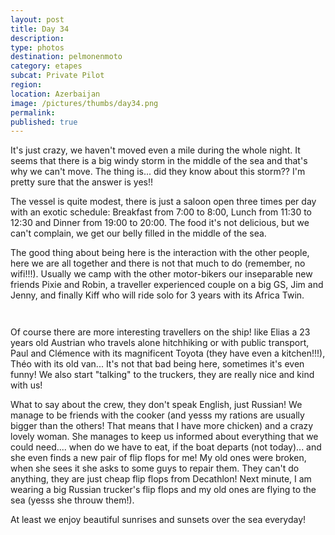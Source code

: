 ```yaml
---
layout: post
title: Day 34
description: 
type: photos
destination: pelmonenmoto
category: etapes
subcat: Private Pilot
region: 
location: Azerbaijan
image: /pictures/thumbs/day34.png
permalink: 
published: true
---
```


It's just crazy, we haven't moved even a mile during the whole night. It seems that there is a big windy storm in the middle of the sea and that's why we can't move. The thing is... did they know about this storm?? I'm pretty sure that the answer is yes!!

The vessel is quite modest, there is just a saloon open three times per day with an exotic schedule: Breakfast from 7:00 to 8:00, Lunch from 11:30 to 12:30 and Dinner from 19:00 to 20:00. The food it's not delicious, but we can't complain, we get our belly filled in the middle of the sea.

The good thing about being here is the interaction with the other people, here we are all together and there is not that much to do (remember, no wifi!!!). Usually we camp with the other motor-bikers our inseparable new friends Pixie and Robin, a traveller experienced couple on a big GS, Jim and Jenny, and finally Kiff who will ride solo for 3 years with its Africa Twin.

<p><a
href="https://lh3.googleusercontent.com/fF65pMxFe-_zwa0ji9torwTgVXMZsG3mS2VfEEG-RcQsleSSyFs5DOdJIxAuggtbn3WpzVhFmeKSYHxf13hpLFWX0RclCJbpfzQTi4Mfo8DFy6oexc0K5VUqEYQ_VGDFuLbLmVjwkkAf9vByBs3xufkkmgD8LWJNVAVd-sxsISFlbHNcCa2odxKOuzkbbkzqfkebFeFO-1HTtX_DRlP3B20rUISsnbYClFsxLX-OQWEJAPSCYu7wqSMdy9AAfp-6BnSixS6njcjIf_hgxjL5OEp4Vwt6FqtGci5S7-EvYXXz_pp__0j0SZmGCtyuynh9eevZpkBzXlRZXfdJ8oPB0m9cDD3FMxODMB8mJsb6fSdZRsHGG3r8sjr63Rh_O3LliU5Di14MyRkuVRARJdPOWHxsn-oQbU6YgD9e94DcPSonhHcVGajSFjvozB9DrZQ6f8H-JOgeC3tfuPHO3VfeGUE21udsoKBUGnUig3fgPoUkxhi26r1N41cTyEMaDb8rlYHf-H2TYoT1t7Xk5Pq53gsjY5NUMkXYkV89Spn-VTcjWgtGwvvAbKRqCWa89VgM5F6g7xMJKj_HmVNKf-pLDfOhDqceEoxObs4voatYHB2fizKSVzxaKMagUKRqVTO6jT_aa5UHEalDIAh3vJ69MbtFcMQMPbsk9A=w845-h634-no"><img 
src="https://lh3.googleusercontent.com/fF65pMxFe-_zwa0ji9torwTgVXMZsG3mS2VfEEG-RcQsleSSyFs5DOdJIxAuggtbn3WpzVhFmeKSYHxf13hpLFWX0RclCJbpfzQTi4Mfo8DFy6oexc0K5VUqEYQ_VGDFuLbLmVjwkkAf9vByBs3xufkkmgD8LWJNVAVd-sxsISFlbHNcCa2odxKOuzkbbkzqfkebFeFO-1HTtX_DRlP3B20rUISsnbYClFsxLX-OQWEJAPSCYu7wqSMdy9AAfp-6BnSixS6njcjIf_hgxjL5OEp4Vwt6FqtGci5S7-EvYXXz_pp__0j0SZmGCtyuynh9eevZpkBzXlRZXfdJ8oPB0m9cDD3FMxODMB8mJsb6fSdZRsHGG3r8sjr63Rh_O3LliU5Di14MyRkuVRARJdPOWHxsn-oQbU6YgD9e94DcPSonhHcVGajSFjvozB9DrZQ6f8H-JOgeC3tfuPHO3VfeGUE21udsoKBUGnUig3fgPoUkxhi26r1N41cTyEMaDb8rlYHf-H2TYoT1t7Xk5Pq53gsjY5NUMkXYkV89Spn-VTcjWgtGwvvAbKRqCWa89VgM5F6g7xMJKj_HmVNKf-pLDfOhDqceEoxObs4voatYHB2fizKSVzxaKMagUKRqVTO6jT_aa5UHEalDIAh3vJ69MbtFcMQMPbsk9A=w845-h634-no" alt=""></a></p>

<p><a
href="https://lh3.googleusercontent.com/Bm6qEGPkp0LyxrycKUa6AJC-xwKVtBz7DwFYBI9g4epSMwxpeY0_OJd2DKJE1Fsjl9nmWku6bOu5UeitZb1RjOkKPPSNAt9JKUX8HfJXk7bRgyi8HfhAbp0Ny3SO6UM2oEfxyXMnCRU_3Q-k7OO4PGV_MBNnFEo77RmWOEmYJVNM8yc09Fume0w9l4S_O009ke8-Qin9VTcRE2Z-7baZUCbaFELy53OQzXElJZQoxsd3WQU_7geETDhMUUGrawLiLAKDWaPO8RNlJ7MtH_JD-wwEefSVg7InY8PntUEZKtXigCzuCZmSwq_93NRxqo3L6QYIAFin2vlNzAu-PJqZav-IdCAOHrsV2sGV8Z-eCzawKqeLlFGq3nnhFY-GtQ0KBfP1UTagQ_x8QvH-1rkFW8wNyQ6cVi-ntKnj_WH4rPYx5kszq7dMZOo4wayp_x7poeoJ0DGWNzwdemtdXZvaQA3zctAtJ2QL_jnN23V2duMEDGXUzzpSEvtvAhYQsjsh9uDZezJQaZZSFy1T6o0h7dp070MNaCSpvR1tbUf_oGQcWnuQ8TYRtCGo4TSVKS5wqeHMiogqlm3UqekPQtfZARD1FArNfVjyzy5DKJk5iUT6W9KMZmBwzVuab1Nbqf_g4oXLcL6bRtXsKlACVLXtvczrY024q8aBkQ=w845-h634-no"><img 
src="https://lh3.googleusercontent.com/Bm6qEGPkp0LyxrycKUa6AJC-xwKVtBz7DwFYBI9g4epSMwxpeY0_OJd2DKJE1Fsjl9nmWku6bOu5UeitZb1RjOkKPPSNAt9JKUX8HfJXk7bRgyi8HfhAbp0Ny3SO6UM2oEfxyXMnCRU_3Q-k7OO4PGV_MBNnFEo77RmWOEmYJVNM8yc09Fume0w9l4S_O009ke8-Qin9VTcRE2Z-7baZUCbaFELy53OQzXElJZQoxsd3WQU_7geETDhMUUGrawLiLAKDWaPO8RNlJ7MtH_JD-wwEefSVg7InY8PntUEZKtXigCzuCZmSwq_93NRxqo3L6QYIAFin2vlNzAu-PJqZav-IdCAOHrsV2sGV8Z-eCzawKqeLlFGq3nnhFY-GtQ0KBfP1UTagQ_x8QvH-1rkFW8wNyQ6cVi-ntKnj_WH4rPYx5kszq7dMZOo4wayp_x7poeoJ0DGWNzwdemtdXZvaQA3zctAtJ2QL_jnN23V2duMEDGXUzzpSEvtvAhYQsjsh9uDZezJQaZZSFy1T6o0h7dp070MNaCSpvR1tbUf_oGQcWnuQ8TYRtCGo4TSVKS5wqeHMiogqlm3UqekPQtfZARD1FArNfVjyzy5DKJk5iUT6W9KMZmBwzVuab1Nbqf_g4oXLcL6bRtXsKlACVLXtvczrY024q8aBkQ=w845-h634-no" alt=""></a></p>

Of course there are more interesting travellers on the ship! like Elias a 23 years old Austrian who travels alone
hitchhiking or with public transport, Paul and Clémence with its magnificent Toyota (they have even a kitchen!!!), Théo with its old van... It's not that bad being here, sometimes it's even funny! We also start "talking" to the truckers, they are really nice and kind with us!

What to say about the crew, they don't speak English, just Russian! We manage to be friends with the cooker (and yesss my rations are usually bigger than the others! That means that I have more chicken) and a crazy lovely woman. She manages to keep us informed about everything that we could need.... when do we have to eat, if the boat departs (not today)... and she even finds a new pair of flip flops for me! My old ones were broken, when she sees it she asks to some guys to repair them. They can't do anything, they are just cheap flip flops from Decathlon! Next minute, I am wearing a big Russian trucker's flip flops and my old ones are flying to the sea (yesss she throuw them!).

At least we enjoy beautiful sunrises and sunsets over the sea everyday!

<p><a
href="https://lh3.googleusercontent.com/RfmhPk0Ijl4QOki2kj_gQX_5sAnhT9ecqbaq8nGq9wcp0fZPprbGcYjJ55JwQjHDOJNIOr0qFfkjW7X9ydUk7Vk3dx8Bh_utIr79GX2LTnbTn1x2Nuzn-pkYHSQfFSa4sANNBlHLtlHHgIELL89iEFIaMg1KqWRKLTXNYnK_u0H7Iv2Sfa2FEAHY86_IWOuwAUqQBTzPSGV6uFryZoaamO9BblRZSDOvrzYPMMacvUP1cADDuzsskLKcXoUKbAJqldFh2ne4ULOQI55RLWPloj1YA8yKmpnfjix49LxUExOmG0s_ujBmQtmzrDpArvCWF2ZqG_qvBorFCKBnMM-Q3PAHb29Yk9AjXmgqiK0gevPYCEPDjPYECjV0pBw8PRhlPfKPcuYIAFI2MW9ToEk9WBqSdZzI7xuQpf6ZH8aGbXikw4AVpFokc-v8lqMpL2dkLFDxr5k4KdWVsiyKPK1y-ATp_HFA9PMf6TcU7nI7lkG8jrLZ4o_luE-3IIE5Z0iVYCRIXK5uDICGK_OqQ5MHMvCufgwLRM4Vnmnj5LFrA9FTTzGNxUmckBHH-vsUYbAD-wKRDiXO-wEKzzq7WoxwDdH4ROE5A7OnWHu8C9j3C4cR9K42w72nOG3gOWMpkOur8xp0qhtUJ4t994V7GCL3cPTani5x3cOOoA=w1059-h794-no"><img 
src="https://lh3.googleusercontent.com/RfmhPk0Ijl4QOki2kj_gQX_5sAnhT9ecqbaq8nGq9wcp0fZPprbGcYjJ55JwQjHDOJNIOr0qFfkjW7X9ydUk7Vk3dx8Bh_utIr79GX2LTnbTn1x2Nuzn-pkYHSQfFSa4sANNBlHLtlHHgIELL89iEFIaMg1KqWRKLTXNYnK_u0H7Iv2Sfa2FEAHY86_IWOuwAUqQBTzPSGV6uFryZoaamO9BblRZSDOvrzYPMMacvUP1cADDuzsskLKcXoUKbAJqldFh2ne4ULOQI55RLWPloj1YA8yKmpnfjix49LxUExOmG0s_ujBmQtmzrDpArvCWF2ZqG_qvBorFCKBnMM-Q3PAHb29Yk9AjXmgqiK0gevPYCEPDjPYECjV0pBw8PRhlPfKPcuYIAFI2MW9ToEk9WBqSdZzI7xuQpf6ZH8aGbXikw4AVpFokc-v8lqMpL2dkLFDxr5k4KdWVsiyKPK1y-ATp_HFA9PMf6TcU7nI7lkG8jrLZ4o_luE-3IIE5Z0iVYCRIXK5uDICGK_OqQ5MHMvCufgwLRM4Vnmnj5LFrA9FTTzGNxUmckBHH-vsUYbAD-wKRDiXO-wEKzzq7WoxwDdH4ROE5A7OnWHu8C9j3C4cR9K42w72nOG3gOWMpkOur8xp0qhtUJ4t994V7GCL3cPTani5x3cOOoA=w1059-h794-no" alt=""></a></p>